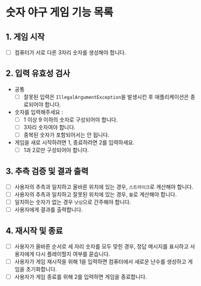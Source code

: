 # 숫자 야구 게임 기능 목록

## 1. 게임 시작

* [ ] 컴퓨터가 서로 다른 3자리 숫자를 생성해야 합니다.

## 2. 입력 유효성 검사

* 공통
  * [ ] 잘못된 입력은 `IllegalArgumentException`을 발생시킨 후 애플리케이션은 종료되어야 합니다.

* 숫자를 입력해주세요 :
  * [ ] 1 이상 9 이하의 숫자로 구성되어야 합니다.
  * [ ] 3자리 숫자여야 합니다.
  * [ ] 중복된 숫자가 포함되어서는 안 됩니다.

* 게임을 새로 시작하려면 1, 종료하려면 2를 입력하세요.
  * [ ] 1과 2로만 구성되어야 합니다.

## 3. 추측 검증 및 결과 출력

* [ ] 사용자의 추측과 일치하고 올바른 위치에 있는 경우, `스트라이크`로 계산해야 합니다.
* [ ] 사용자의 추측과 일치하고 잘못된 위치에 있는 경우, `볼`로 계산해야 합니다.
* [ ] 일치하는 숫자가 없는 경우 `낫싱`으로 간주해야 합니다.
* [ ] 사용자에게 결과를 출력합니다.

## 4. 재시작 및 종료

* [ ] 사용자가 올바른 순서로 세 자리 숫자를 모두 맞힌 경우, 정답 메시지를 표시하고 사용자에게 다시 플레이할지 여부를 묻습니다.
* [ ] 사용자가 게임 재시작을 위해 1을 입력하면 컴퓨터에서 새로운 난수를 생성하고 게임을 초기화합니다.
* [ ] 사용자가 게임 종료를 위해 2를 입력하면 게임을 종료합니다.
